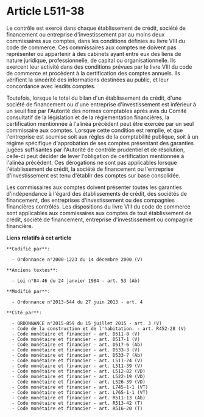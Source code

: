 # Article L511-38

Le contrôle est exercé dans chaque établissement de crédit, société de financement ou entreprise d'investissement par au
moins deux commissaires aux comptes, dans les conditions définies au livre VIII du code de commerce. Ces commissaires aux
comptes ne doivent pas représenter ou appartenir à des cabinets ayant entre eux des liens de nature juridique,
professionnelle, de capital ou organisationnelle. Ils exercent leur activité dans des conditions prévues par le livre VIII du
code de commerce et procèdent à la certification des comptes annuels. Ils vérifient la sincérité des informations destinées
au public, et leur concordance avec lesdits comptes.

Toutefois, lorsque le total du bilan d'un établissement de crédit, d'une société de financement ou d'une entreprise
d'investissement est inférieur à un seuil fixé par l'Autorité des normes comptables après avis du Comité consultatif de la
législation et de la réglementation financières, la certification mentionnée à l'alinéa précédent peut être exercée par un
seul commissaire aux comptes. Lorsque cette condition est remplie, et que l'entreprise est soumise soit aux règles de la
comptabilité publique, soit à un régime spécifique d'approbation de ses comptes présentant des garanties jugées suffisantes
par l'Autorité de contrôle prudentiel et de résolution, celle-ci peut décider de lever l'obligation de certification
mentionnée à l'alinéa précédent. Ces dérogations ne sont pas applicables lorsque l'établissement de crédit, la société de
financement ou l'entreprise d'investissement est tenu d'établir des comptes sur base consolidée.

Les commissaires aux comptes doivent présenter toutes les garanties d'indépendance à l'égard des établissements de crédit,
des sociétés de financement, des entreprises d'investissement ou des compagnies financières contrôlés. Les dispositions du
livre VIII du code de commerce sont applicables aux commissaires aux comptes de tout établissement de crédit, société de
financement, entreprise d'investissement ou compagnie financière.

**Liens relatifs à cet article**

	**Codifié par**:

	  - Ordonnance n°2000-1223 du 14 décembre 2000 (V)

	**Anciens textes**:

	  - Loi n°84-46 du 24 janvier 1984 - art. 53 (Ab)

	**Modifié par**:

	  - Ordonnance n°2013-544 du 27 juin 2013 - art. 4

	**Cité par**:

	  - ORDONNANCE n°2015-859 du 15 juillet 2015 - art. 3 (V)
	  - Code de la construction et de l'habitation. - art. R452-28 (V)
	  - Code monétaire et financier - art. D511-8 (V)
	  - Code monétaire et financier - art. D517-1 (V)
	  - Code monétaire et financier - art. D517-6 (Ab)
	  - Code monétaire et financier - art. D533-3 (V)
	  - Code monétaire et financier - art. D533-7 (Ab)
	  - Code monétaire et financier - art. L511-24 (V)
	  - Code monétaire et financier - art. L511-39 (V)
	  - Code monétaire et financier - art. L512-82 (VD)
	  - Code monétaire et financier - art. L522-19 (VD)
	  - Code monétaire et financier - art. L526-39 (VD)
	  - Code monétaire et financier - art. L745-1-1 (VT)
	  - Code monétaire et financier - art. L765-1-1 (VT)
	  - Code monétaire et financier - art. R511-13 (Ab)
	  - Code monétaire et financier - art. R513-42 (T)
	  - Code monétaire et financier - art. R516-20 (T)
